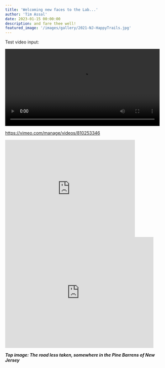 ```yaml
---
title: 'Welcoming new faces to the Lab...'
author: 'Tim Assal'
date: 2023-01-15 00:00:00
description: and fare thee well! 
featured_image: '/images/gallery/2021-NJ-HappyTrails.jpg'
---
```


Test video input:

<div>
<video controls preload width=500>
<source src="http://brantr.github.io/movies/disk.mov" type="video/quicktime">
</video>
</div>

https://vimeo.com/manage/videos/810253346

<iframe width="420" height="315" src="https://vimeo.com/manage/videos/810253346" frameborder="0" allowfullscreen></iframe>


<iframe width="480" height="360" src="https://vimeo.com/manage/videos/810253346" frameborder="0"> </iframe>



***Top image: The road less taken, somewhere in the Pine Barrens of New Jersey***
